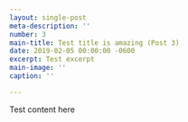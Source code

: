 ```yaml
---
layout: single-post
meta-description: ''
number: 3
main-title: Test title is amazing (Post 3)
date: 2019-02-05 00:00:00 -0600
excerpt: Test excerpt
main-image: ''
caption: ''

---
```

Test content here